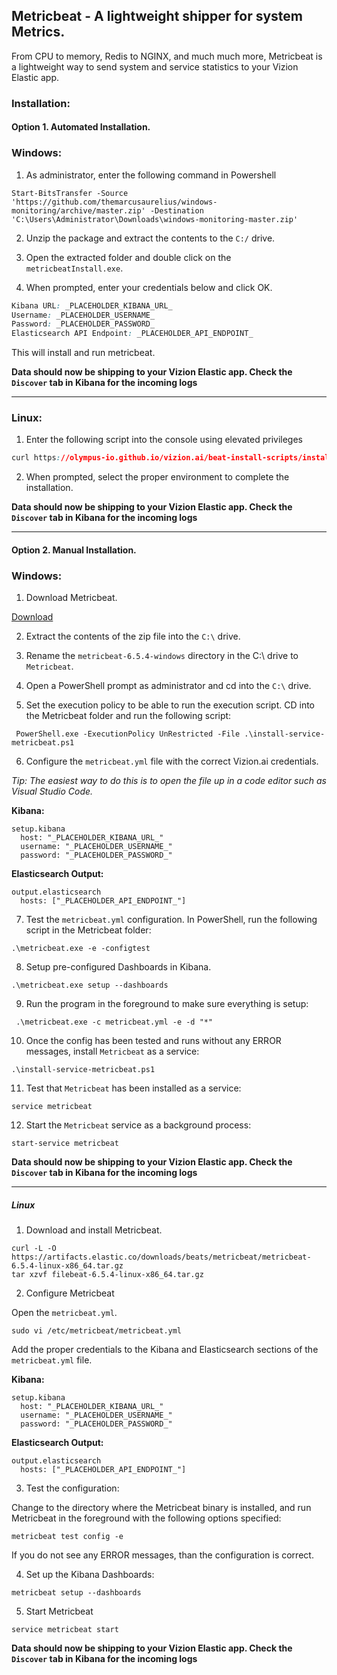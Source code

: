 ## Metricbeat - A lightweight shipper for system Metrics.

From CPU to memory, Redis to NGINX, and much much more, Metricbeat is a lightweight way to send system and service statistics to your Vizion Elastic app.

### Installation:

#### <b>Option 1.</b> Automated Installation.

### Windows:

1. As administrator, enter the following command in Powershell

```
Start-BitsTransfer -Source 'https://github.com/themarcusaurelius/windows-monitoring/archive/master.zip' -Destination 'C:\Users\Administrator\Downloads\windows-monitoring-master.zip'
```

2. Unzip the package and extract the contents to the `C:/` drive.

3. Open the extracted folder and double click on the `metricbeatInstall.exe`.

4. When prompted, enter your credentials below and click OK.

```css
Kibana URL: _PLACEHOLDER_KIBANA_URL_
Username: _PLACEHOLDER_USERNAME_
Password: _PLACEHOLDER_PASSWORD_
Elasticsearch API Endpoint: _PLACEHOLDER_API_ENDPOINT_
```

This will install and run metricbeat.

**Data should now be shipping to your Vizion Elastic app. Check the ```Discover``` tab in Kibana for the incoming logs**

<hr>

### Linux:

1. Enter the following script into the console using elevated privileges

````CSS
curl https://olympus-io.github.io/vizion.ai/beat-install-scripts/install-config-metricbeat.sh > install-config-metricbeat.sh; chmod a+x  install-config-metricbeat.sh; ./install-config-metricbeat.sh _PLACEHOLDER_API_ENDPOINT_
````
    
2. When prompted, select the proper environment to complete the installation.

**Data should now be shipping to your Vizion Elastic app. Check the ```Discover``` tab in Kibana for the incoming logs**

<hr>

#### <b>Option 2.</b> Manual Installation.

### Windows:

1. Download Metricbeat.

[Download](https://artifacts.elastic.co/downloads/beats/metricbeat/metricbeat-oss-6.5.4-windows-x86_64.zip)

2. Extract the contents of the zip file into the ```C:\``` drive.

3.  Rename the ```metricbeat-6.5.4-windows``` directory in the C:\ drive to ```Metricbeat```.

4. Open a PowerShell prompt as administrator and cd into the ```C:\``` drive.

5. Set the execution policy to be able to run the execution script. CD into the Metricbeat folder and run the following script:

```
 PowerShell.exe -ExecutionPolicy UnRestricted -File .\install-service-metricbeat.ps1
```

6. Configure the ```metricbeat.yml``` file with the correct Vizion.ai credentials.

<i>Tip: The easiest way to do this is to open the file up in a code editor such as Visual Studio Code.</i>

<b>Kibana:</b>

```
setup.kibana
  host: "_PLACEHOLDER_KIBANA_URL_"
  username: "_PLACEHOLDER_USERNAME_"
  password: "_PLACEHOLDER_PASSWORD_"
```

<b>Elasticsearch Output:</b>

```
output.elasticsearch
  hosts: ["_PLACEHOLDER_API_ENDPOINT_"]
```

7. Test the ```metricbeat.yml``` configuration. In PowerShell, run the following script in the Metricbeat folder:

```
.\metricbeat.exe -e -configtest
```

8. Setup pre-configured Dashboards in Kibana.

```
.\metricbeat.exe setup --dashboards
```

9. Run the program in the foreground to make sure everything is setup:

```
 .\metricbeat.exe -c metricbeat.yml -e -d "*"
```

10. Once the config has been tested and runs without any ERROR messages, install ```Metricbeat``` as a service:

```
.\install-service-metricbeat.ps1
```

11. Test that ```Metricbeat``` has been installed as a service:

```
service metricbeat
```

12.  Start the ```Metricbeat``` service as a background process: 

```
start-service metricbeat
```

**Data should now be shipping to your Vizion Elastic app. Check the ```Discover``` tab in Kibana for the incoming logs**

<hr>

##### Linux

1) Download and install Metricbeat.

```
curl -L -O https://artifacts.elastic.co/downloads/beats/metricbeat/metricbeat-6.5.4-linux-x86_64.tar.gz
tar xzvf filebeat-6.5.4-linux-x86_64.tar.gz
```

2) Configure Metricbeat

Open the ```metricbeat.yml```.

```
sudo vi /etc/metricbeat/metricbeat.yml
```

Add the proper credentials to the Kibana and Elasticsearch sections of the ```metricbeat.yml``` file. 

<b>Kibana:</b>

```
setup.kibana
  host: "_PLACEHOLDER_KIBANA_URL_"
  username: "_PLACEHOLDER_USERNAME_"
  password: "_PLACEHOLDER_PASSWORD_"
```

<b>Elasticsearch Output:</b>

```
output.elasticsearch
  hosts: ["_PLACEHOLDER_API_ENDPOINT_"]
```

3. Test the configuration:

Change to the directory where the Metricbeat binary is installed, and run Metricbeat in the foreground with the following options specified:

```
metricbeat test config -e
```

If you do not see any ERROR messages, than the configuration is correct.

4. Set up the Kibana Dashboards:

```
metricbeat setup --dashboards
```

5. Start Metricbeat

```
service metricbeat start
```

**Data should now be shipping to your Vizion Elastic app. Check the ```Discover``` tab in Kibana for the incoming logs**




















